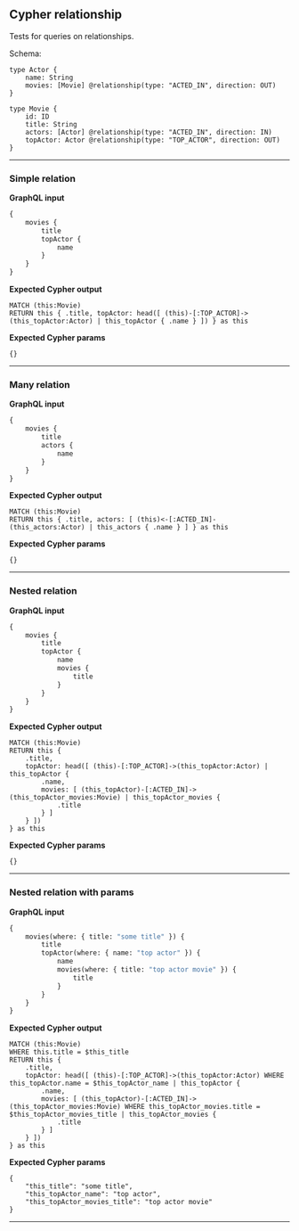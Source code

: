 ## Cypher relationship

Tests for queries on relationships.

Schema:

```schema
type Actor {
    name: String
    movies: [Movie] @relationship(type: "ACTED_IN", direction: OUT)
}

type Movie {
    id: ID
    title: String
    actors: [Actor] @relationship(type: "ACTED_IN", direction: IN)
    topActor: Actor @relationship(type: "TOP_ACTOR", direction: OUT)
}
```

---

### Simple relation

**GraphQL input**

```graphql
{
    movies {
        title
        topActor {
            name
        }
    }
}
```

**Expected Cypher output**

```cypher
MATCH (this:Movie)
RETURN this { .title, topActor: head([ (this)-[:TOP_ACTOR]->(this_topActor:Actor) | this_topActor { .name } ]) } as this
```

**Expected Cypher params**

```cypher-params
{}
```

---

### Many relation

**GraphQL input**

```graphql
{
    movies {
        title
        actors {
            name
        }
    }
}
```

**Expected Cypher output**

```cypher
MATCH (this:Movie)
RETURN this { .title, actors: [ (this)<-[:ACTED_IN]-(this_actors:Actor) | this_actors { .name } ] } as this
```

**Expected Cypher params**

```cypher-params
{}
```

---

### Nested relation

**GraphQL input**

```graphql
{
    movies {
        title
        topActor {
            name
            movies {
                title
            }
        }
    }
}
```

**Expected Cypher output**

```cypher
MATCH (this:Movie)
RETURN this {
    .title,
    topActor: head([ (this)-[:TOP_ACTOR]->(this_topActor:Actor) | this_topActor {
        .name,
        movies: [ (this_topActor)-[:ACTED_IN]->(this_topActor_movies:Movie) | this_topActor_movies {
            .title
        } ]
    } ])
} as this
```

**Expected Cypher params**

```cypher-params
{}
```

---

### Nested relation with params

**GraphQL input**

```graphql
{
    movies(where: { title: "some title" }) {
        title
        topActor(where: { name: "top actor" }) {
            name
            movies(where: { title: "top actor movie" }) {
                title
            }
        }
    }
}
```

**Expected Cypher output**

```cypher
MATCH (this:Movie)
WHERE this.title = $this_title
RETURN this {
    .title,
    topActor: head([ (this)-[:TOP_ACTOR]->(this_topActor:Actor) WHERE this_topActor.name = $this_topActor_name | this_topActor {
        .name,
        movies: [ (this_topActor)-[:ACTED_IN]->(this_topActor_movies:Movie) WHERE this_topActor_movies.title = $this_topActor_movies_title | this_topActor_movies {
            .title
        } ]
    } ])
} as this
```

**Expected Cypher params**

```cypher-params
{
    "this_title": "some title",
    "this_topActor_name": "top actor",
    "this_topActor_movies_title": "top actor movie"
}
```

---
